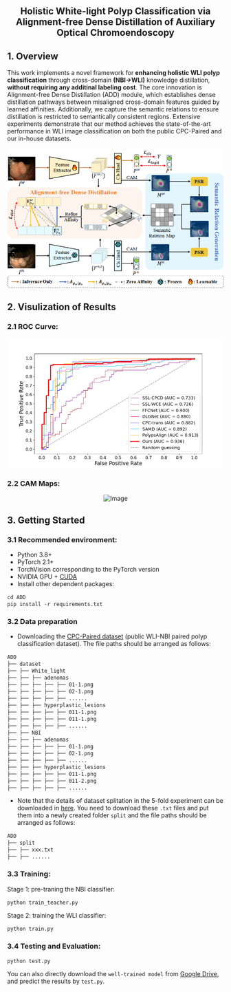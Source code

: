 <div align="center">
<h2>Holistic White-light Polyp Classification via Alignment-free Dense Distillation of Auxiliary Optical Chromoendoscopy</h2>
</div>

## 1. Overview
This work implements a novel framework for **enhancing holistic WLI polyp classification** through cross-domain **(NBI->WLI)** knowledge distillation, **without requiring any additinal labeling cost**. The core innovation is Alignment-free Dense Distillation (ADD) module, which establishes dense distillation pathways between misaligned cross-domain features guided by learned affinities. Additionally, we capture the semantic relations to ensure distillation is restricted to semantically consistent regions. Extensive experiments demonstrate that our method achieves the state-of-the-art performance in WLI image classification on both the public CPC-Paired and our in-house datasets.
<p align="center">
<img src="https://github.com/Huster-Hq/ADD/blob/main/imgs/method.png" alt="Image" width="600px">
<p>


## 2. Visulization of Results
### 2.1 ROC Curve:
<p align="center">
<img src="https://github.com/Huster-Hq/ADD/blob/main/imgs/average_ROC_CPC.png" alt="Image" width="600px">
<p>

### 2.2 CAM Maps:
<p align="center">
<img src="https://github.com/Huster-Hq/ADD/blob/main/imgs/CAM_visualization.png" alt="Image" width="600px">
<p>


## 3. Getting Started
### 3.1 Recommended environment:
- Python 3.8+
- PyTorch 2.1+ 
- TorchVision corresponding to the PyTorch version
- NVIDIA GPU + [CUDA](https://developer.nvidia.com/cuda-downloads)
- Install other dependent packages:
```
cd ADD
pip install -r requirements.txt
```

### 3.2 Data preparation
- Downloading the [CPC-Paired dataset](https://drive.google.com/drive/folders/1e2t5HhQf08sTAE_CPRNVgpi6YUKgQSHn) (public WLI-NBI paired polyp classification dataset). The file paths should be arranged as follows:
```
ADD
├── dataset
├── ├── White_light
├── ├── ├── adenomas
├── ├── ├── ├── ├── 01-1.png
├── ├── ├── ├── ├── 02-1.png
├── ├── ├── ├── ├── ......
├── ├── ├── hyperplastic_lesions
├── ├── ├── ├── ├── 011-1.png
├── ├── ├── ├── ├── 011-1.png
├── ├── ├── ├── ├── ......
├── ├── NBI
├── ├── ├── adenomas
├── ├── ├── ├── ├── 01-1.png
├── ├── ├── ├── ├── 02-1.png
├── ├── ├── ├── ├── ......
├── ├── ├── hyperplastic_lesions
├── ├── ├── ├── ├── 011-1.png
├── ├── ├── ├── ├── 011-2.png
├── ├── ├── ├── ├── ......
```

- Note that the details of dataset splitation in the 5-fold experiment can be downloaded in [here](https://drive.google.com/drive/folders/1UkLZxZDGyKH3P3TIAra-tORzBEuwx-3E?usp=drive_link). You need to download these `.txt` files and put them into a newly created folder `split` and the file paths should be arranged as follows:
```
ADD
├── split
├── ├── xxx.txt
├── ├── ......
```


### 3.3 Training:
Stage 1: pre-traning the NBI classifier:
```
python train_teacher.py
```
Stage 2: training the WLI classifier:
```
python train.py
```

### 3.4 Testing and Evaluation:
```
python test.py
```
You can also directly download the `well-trained model` from [Google Drive](https://drive.google.com/file/d/1Qi7tvsnm4bTTKYPPuLCPE12OQjeZ0SC1/view?usp=drive_link), and predict the results by `test.py`.
